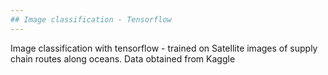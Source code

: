 ```yaml
---
## Image classification - Tensorflow
---
```

Image classification with tensorflow - trained on Satellite images of supply chain routes along oceans. Data obtained from Kaggle
